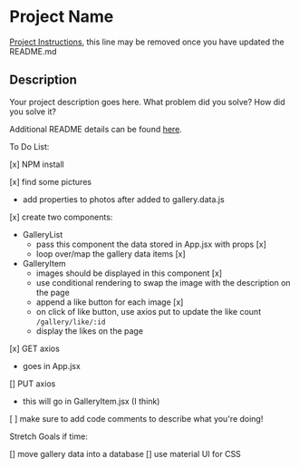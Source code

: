 # Project Name

[Project Instructions](./INSTRUCTIONS.md), this line may be removed once you have updated the README.md

## Description

Your project description goes here. What problem did you solve? How did you solve it?

Additional README details can be found [here](https://github.com/PrimeAcademy/readme-template/blob/master/README.md).

To Do List:

[x] NPM install

[x] find some pictures
- add properties to photos after added to gallery.data.js

[x] create two components:
- GalleryList
    - pass this component the data stored in App.jsx with props [x]
    - loop over/map the gallery data items [x]
- GalleryItem
    - images should be displayed in this component [x]
    - use conditional rendering to swap the image with the description on the page
    - append a like button for each image [x]
    - on click of like button, use axios put to update the like count `/gallery/like/:id` 
    - display the likes on the page

[x] GET axios
- goes in App.jsx


[] PUT axios
- this will go in GalleryItem.jsx (I think)


[ ] make sure to add code comments to describe what you're doing!

Stretch Goals if time:

[] move gallery data into a database
[] use material UI for CSS 

